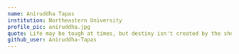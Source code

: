 ```yaml
---
name: Aniruddha Tapas
institution: Northeastern University
profile_pic: aniruddha.jpg
quote: Life may be tough at times, but destiny isn't created by the shoes we wear but by the steps we take.
github_user: Aniruddha-Tapas
---
```

